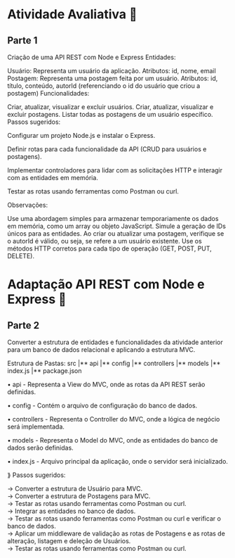 # Atividade Avaliativa 📍

## Parte 1

Criação de uma API REST com Node e Express
Entidades:

Usuário: Representa um usuário da aplicação.
Atributos: id, nome, email
Postagem: Representa uma postagem feita por um usuário.
Atributos: id, título, conteúdo, autorId (referenciando o id do usuário que criou a postagem)
Funcionalidades:

Criar, atualizar, visualizar e excluir usuários.
Criar, atualizar, visualizar e excluir postagens.
Listar todas as postagens de um usuário específico.
Passos sugeridos:

Configurar um projeto Node.js e instalar o Express.

Definir rotas para cada funcionalidade da API (CRUD para usuários e postagens).

Implementar controladores para lidar com as solicitações HTTP e interagir com as entidades em memória.

Testar as rotas usando ferramentas como Postman ou curl.

Observações:

Use uma abordagem simples para armazenar temporariamente os dados em memória, como um array ou objeto JavaScript.
Simule a geração de IDs únicos para as entidades.
Ao criar ou atualizar uma postagem, verifique se o autorId é válido, ou seja, se refere a um usuário existente.
Use os métodos HTTP corretos para cada tipo de operação (GET, POST, PUT, DELETE).

# Adaptação API REST com Node e Express 📍

## Parte 2

Converter a estrutura de entidades e funcionalidades da atividade anterior para um banco de dados relacional e aplicando a estrutura MVC.

Estrutura de Pastas:
src |** api |** config |** controllers |** models |** index.js |** package.json

• api - Representa a View do MVC, onde as rotas da API REST serão definidas.

• config - Contém o arquivo de configuração do banco de dados.

• controllers - Representa o Controller do MVC, onde a lógica de negócio será implementada.

• models - Representa o Model do MVC, onde as entidades do banco de dados serão definidas.

• index.js - Arquivo principal da aplicação, onde o servidor será inicializado.

⟫ Passos sugeridos:

→ Converter a estrutura de Usuário para MVC.<br/>
→ Converter a estrutura de Postagens para MVC.<br/>
→ Testar as rotas usando ferramentas como Postman ou curl.<br/>
→ Integrar as entidades no banco de dados.<br/>
→ Testar as rotas usando ferramentas como Postman ou curl e verificar o banco de dados.<br/>
→ Aplicar um middleware de validação as rotas de Postagens e as rotas de alteração, listagem e deleção de Usuários.<br/>
→ Testar as rotas usando ferramentas como Postman ou curl.
